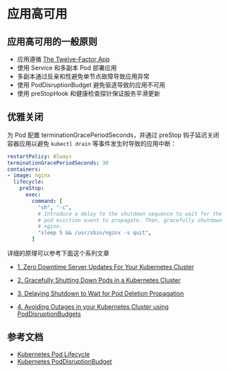 # 应用高可用

## 应用高可用的一般原则

* 应用遵循 [The Twelve-Factor App](https://12factor.net/zh_cn/)
* 使用 Service 和多副本 Pod 部署应用
* 多副本通过反亲和性避免单节点故障导致应用异常
* 使用 PodDisruptionBudget 避免驱逐导致的应用不可用
* 使用 preStopHook 和健康检查探针保证服务平滑更新

## 优雅关闭

为 Pod 配置 terminationGracePeriodSeconds，并通过 preStop 钩子延迟关闭容器应用以避免 `kubectl drain` 等事件发生时导致的应用中断：

```yaml
restartPolicy: Always
terminationGracePeriodSeconds: 30
containers:
- image: nginx
  lifecycle:
    preStop:
      exec:
        command: [
          "sh", "-c",
          # Introduce a delay to the shutdown sequence to wait for the
          # pod eviction event to propagate. Then, gracefully shutdown
          # nginx.
          "sleep 5 && /usr/sbin/nginx -s quit",
        ]
```

详细的原理可以参考下面这个系列文章

* [1. Zero Downtime Server Updates For Your Kubernetes Cluster](https://blog.gruntwork.io/zero-downtime-server-updates-for-your-kubernetes-cluster-902009df5b33)

* [2. Gracefully Shutting Down Pods in a Kubernetes Cluster](https://blog.gruntwork.io/gracefully-shutting-down-pods-in-a-kubernetes-cluster-328aecec90d)
* [3. Delaying Shutdown to Wait for Pod Deletion Propagation](https://blog.gruntwork.io/delaying-shutdown-to-wait-for-pod-deletion-propagation-445f779a8304)

* [4. Avoiding Outages in your Kubernetes Cluster using PodDisruptionBudgets](https://blog.gruntwork.io/avoiding-outages-in-your-kubernetes-cluster-using-poddisruptionbudgets-ef6a4baa5085)



## 参考文档

* [Kubernetes Pod Lifecycle](https://kubernetes.io/docs/concepts/workloads/pods/pod-lifecycle/)
* [Kubernetes PodDisruptionBudget](https://kubernetes.io/docs/concepts/workloads/pods/disruptions/)

